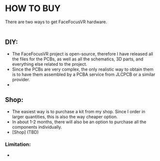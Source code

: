 # HOW TO BUY

There are two ways to get FaceFocusVR hardware.
<br/><br/>

## DIY:
  + The FaceFocusVR project is open-source, therefore I have released all the files for the PCBs, as well as all the schematics, 3D parts, and everything else related to the project.
  + Since the PCBs are very complex, the only realistic way to obtain them is to have them assembled by a PCBA service from JLCPCB or a similar provider.
  + 


## Shop:
  + The easiest way is to purchase a kit from my shop. Since I order in larger quantities, this is also the way cheaper option.
  + In about 1-2 months, there will also be an option to purchase all the components individually.
  + [Shop] (TBD)

### Limitation:
  + 
